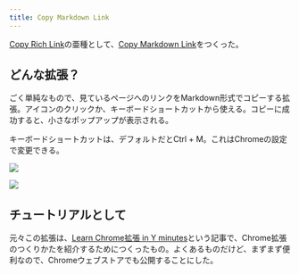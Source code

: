 ```yaml
---
title: Copy Markdown Link
---
```

[Copy Rich Link](https://chrome.google.com/webstore/detail/copy-rich-link/hikiamlgpdcabppakpmemaofmkgknpea)の亜種として、[Copy Markdown Link](https://chrome.google.com/webstore/detail/copy-markdown-link/gkceaaphhbeanfciglgpffnncfpipjpa)をつくった。

どんな拡張？
------

ごく単純なもので、見ているページへのリンクをMarkdown形式でコピーする拡張。アイコンのクリックか、キーボードショートカットから使える。コピーに成功すると、小さなポップアップが表示される。

キーボードショートカットは、デフォルトだとCtrl + M。これはChromeの設定で変更できる。

![](https://lh6.googleusercontent.com/CW7kmtSq5Wn4k4Fk4OrPqhBrQwWqCqZMbWTFf8bFGK5lHvuH22w-DibS23EbmDpzKGZOaGLqqIL8ZO4_Ki7s8gUAVWZVhIRY6SRpMNBoMmSP2mRbWijwIB8P_f7_AmmpOnkNDuczpH-aE5DWTQ)

![](https://lh3.googleusercontent.com/QI8yttBPJHKidGibDvXvMwjEh3AtmcRh21CVpaPCGYHvDD044D1WHFXvw-2_hOoJaubVb7jxe8RTKZPvKc0jpIvM5rW001dDJ87c72qNNWTH2Mn4q7iV0VfdpqPJlfyrDJ_wVndKKLVu91bDRA)

チュートリアルとして
----------

元々この拡張は、[Learn Chrome拡張 in Y minutes](https://r7kamura.com/articles/2022-05-18-learn-chrome-extention-in-y-minutes)という記事で、Chrome拡張のつくりかたを紹介するためにつくったもの。よくあるものだけど、まずまず便利なので、Chromeウェブストアでも公開することにした。
